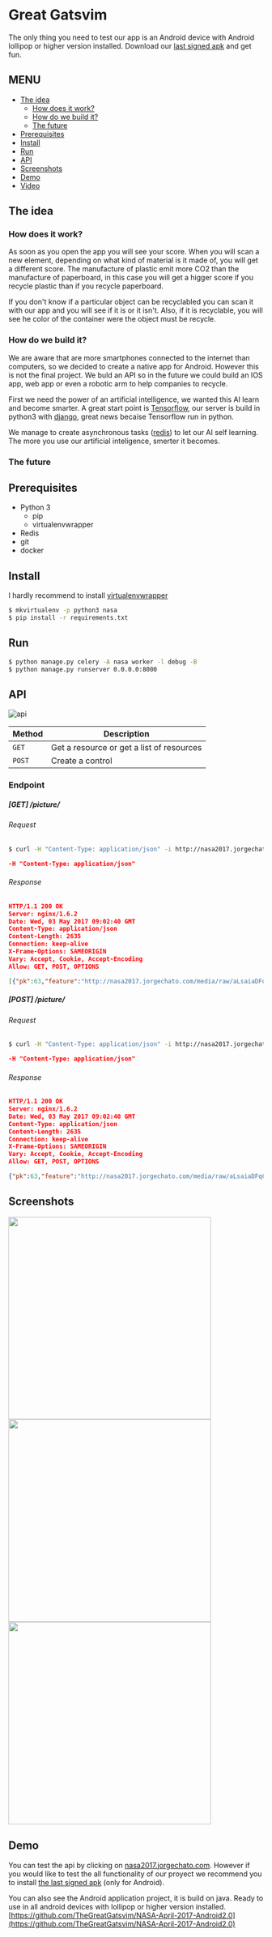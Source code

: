 # Great Gatsvim
The only thing you need to test our app is an Android device with Android lollipop or higher version installed. Download our [last signed apk](https://github.com/TheGreatGatsvim/NASA-April-2017-Android2.0/releases/download/1.0/app-release.apk) and get fun.
## MENU
* [The idea](https://github.com/TheGreatGatsvim/NASA-April-2017#the-idea)
  * [How does it work?](https://github.com/TheGreatGatsvim/NASA-April-2017#how-does-it-work)
  * [How do we build it?](https://github.com/TheGreatGatsvim/NASA-April-2017#how-do-we-build-it)
  * [The future](https://github.com/TheGreatGatsvim/NASA-April-2017#the-future)
* [Prerequisites](https://github.com/TheGreatGatsvim/NASA-April-2017#prerequisites)
* [Install](https://github.com/TheGreatGatsvim/NASA-April-2017#install)
* [Run](https://github.com/TheGreatGatsvim/NASA-April-2017#run)
* [API](https://github.com/TheGreatGatsvim/NASA-April-2017#api)
* [Screenshots](https://github.com/TheGreatGatsvim/NASA-April-2017#screenshots)
* [Demo](https://github.com/TheGreatGatsvim/NASA-April-2017#demo)
* [Video](https://www.youtube.com/)

## The idea

### How does it work?
As soon as you open the app you will see your score. When you will scan a new element, depending on what kind of material is it made of, you will get a different score. The manufacture of plastic emit more CO2 than the manufacture of paperboard, in this case you will get a higger score if you recycle plastic than if you recycle paperboard.

If you don't know if a particular object can be recyclabled you can scan it with our app and you will see if it is or it isn't. Also, if it is recyclable, you will see he color of the container were the object must be recycle. 

### How do we build it?
We are aware that are more smartphones connected to the internet than computers, so we decided to create a native app for Android. However this is not the final project. We buld an API so in the future we could build an IOS app, web app or even a robotic arm to help companies to recycle.

First we need the power of an artificial intelligence, we wanted this AI learn and become smarter. A great start point is [Tensorflow](https://www.tensorflow.org/), our server is build in python3 with [django](https://www.djangoproject.com/), great news becaise Tensorflow run in python.

We manage to create asynchronous tasks ([redis](https://redis.io/)) to let our AI self learning. The more you use our artificial inteligence, smerter it becomes.

### The future


## Prerequisites
* Python 3
  * pip
  * virtualenvwrapper 
* Redis
* git
* docker

## Install
I hardly recommend to install [virtualenvwrapper](http://virtualenvwrapper.readthedocs.io/en/latest/command_ref.html)
```bash
$ mkvirtualenv -p python3 nasa
$ pip install -r requirements.txt
```
## Run
```bash
$ python manage.py celery -A nasa worker -l debug -B
$ python manage.py runserver 0.0.0.0:8000
```
## API
![api](https://s3-eu-west-1.amazonaws.com/family-page/jorge/nasa2017/Screenshot_20170502_171858.png)

|  Method  |              Description                  |
| -------- | ----------------------------------------- |
| `GET`    | Get a resource or get a list of resources |
| `POST`   | Create a control                          |

### Endpoint
##### [GET] /picture/
###### Request
```zsh
$ curl -H "Content-Type: application/json" -i http://nasa2017.jorgechato.com/picture/
```
```json
-H "Content-Type: application/json"
```
###### Response
```json
HTTP/1.1 200 OK
Server: nginx/1.6.2
Date: Wed, 03 May 2017 09:02:40 GMT
Content-Type: application/json
Content-Length: 2635
Connection: keep-alive
X-Frame-Options: SAMEORIGIN
Vary: Accept, Cookie, Accept-Encoding
Allow: GET, POST, OPTIONS

[{"pk":63,"feature":"http://nasa2017.jorgechato.com/media/raw/aLsaiaDFqC.jpg","label":"","score":0,"co2":null,"recyclable":false,"created_at":"2017-05-02T21:01:28.956238Z"},...]
```
##### [POST] /picture/
###### Request
```zsh
$ curl -H "Content-Type: application/json" -i http://nasa2017.jorgechato.com/picture/ -X POST --data '{feature:<picture>}'
```
```json
-H "Content-Type: application/json"
```
###### Response
```json
HTTP/1.1 200 OK
Server: nginx/1.6.2
Date: Wed, 03 May 2017 09:02:40 GMT
Content-Type: application/json
Content-Length: 2635
Connection: keep-alive
X-Frame-Options: SAMEORIGIN
Vary: Accept, Cookie, Accept-Encoding
Allow: GET, POST, OPTIONS

{"pk":63,"feature":"http://nasa2017.jorgechato.com/media/raw/aLsaiaDFqC.jpg","label":"","score":0,"co2":null,"recyclable":false,"created_at":"2017-05-02T21:01:28.956238Z"}
```
## Screenshots
<img src="https://s3-eu-west-1.amazonaws.com/family-page/jorge/nasa2017/photo_2017-05-03_11-15-34.jpg" height="400px"/>
<img src="https://s3-eu-west-1.amazonaws.com/family-page/jorge/nasa2017/photo_2017-05-03_11-15-30.jpg" height="400px"/>
<img src="https://s3-eu-west-1.amazonaws.com/family-page/jorge/nasa2017/photo_2017-05-02_17-19-52.jpg" height="400px"/>

## Demo
You can test the api by clicking on [nasa2017.jorgechato.com](http://nasa2017.jorgechato.com). However if you would like to test the all functionality of our proyect we recommend you to install [the last signed apk](https://github.com/TheGreatGatsvim/NASA-April-2017-Android2.0/releases/download/1.0/app-release.apk) (only for Android).

You can also see the Android application project, it is build on java. Ready to use in all android devices with lollipop or higher version installed. [https://github.com/TheGreatGatsvim/NASA-April-2017-Android2.0](https://github.com/TheGreatGatsvim/NASA-April-2017-Android2.0)

